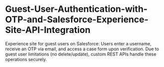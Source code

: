 # Guest-User-Authentication-with-OTP-and-Salesforce-Experience-Site-API-Integration
Experience site for guest users on Salesforce: Users enter a username, receive an OTP via email, and access a case form upon verification. Due to guest user limitations (no delete/update), custom REST APIs handle these operations securely.
